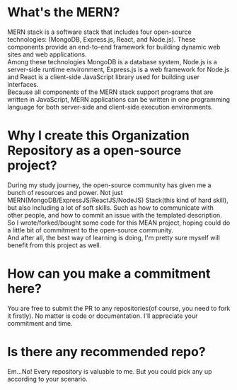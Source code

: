# What's the MERN?
MERN stack is a software stack that includes four open-source technologies: (MongoDB, Express.js, React, and Node.js). These components provide an end-to-end framework for building dynamic web sites and web applications.<br>
Among these technologies MongoDB is a database system, Node.js is a server-side runtime environment, Express.js is a web framework for Node.js and React is a client-side JavaScript library used for building user interfaces.<br>
Because all components of the MERN stack support programs that are written in JavaScript, MERN applications can be written in one programming language for both server-side and client-side execution environments.<br>

# Why I create this Organization Repository as a open-source project?
During my study journey, the open-source community has given me a bunch of resources and power. Not just MERN(MongoDB/ExpressJS/ReactJS/NodeJS) Stack(this kind of hard skill), but also including a lot of soft skills. Such as how to communicate with other people, and how to commit an issue with the templated description.<br>
So I wrote/forked/bought some code for this MEAN project, hoping could do a little bit of commitment to the open-source community.<br>
And after all, the best way of learning is doing, I'm pretty sure myself will benefit from this project as well.<br>

# How can you make a commitment here?
You are free to submit the PR to any repositories(of course, you need to fork it firstly). No matter is code or documentation. I'll appreciate your commitment and time.<br>

# Is there any recommended repo?
Em...No! Every repository is valuable to me. But you could pick any up according to your scenario.<br>
